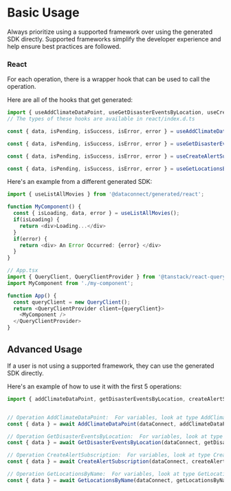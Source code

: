 # Basic Usage

Always prioritize using a supported framework over using the generated SDK
directly. Supported frameworks simplify the developer experience and help ensure
best practices are followed.




### React
For each operation, there is a wrapper hook that can be used to call the operation.

Here are all of the hooks that get generated:
```ts
import { useAddClimateDataPoint, useGetDisasterEventsByLocation, useCreateAlertSubscription, useGetLocationsByName } from '@dataconnect/generated/react';
// The types of these hooks are available in react/index.d.ts

const { data, isPending, isSuccess, isError, error } = useAddClimateDataPoint(addClimateDataPointVars);

const { data, isPending, isSuccess, isError, error } = useGetDisasterEventsByLocation(getDisasterEventsByLocationVars);

const { data, isPending, isSuccess, isError, error } = useCreateAlertSubscription(createAlertSubscriptionVars);

const { data, isPending, isSuccess, isError, error } = useGetLocationsByName(getLocationsByNameVars);

```

Here's an example from a different generated SDK:

```ts
import { useListAllMovies } from '@dataconnect/generated/react';

function MyComponent() {
  const { isLoading, data, error } = useListAllMovies();
  if(isLoading) {
    return <div>Loading...</div>
  }
  if(error) {
    return <div> An Error Occurred: {error} </div>
  }
}

// App.tsx
import { QueryClient, QueryClientProvider } from '@tanstack/react-query';
import MyComponent from './my-component';

function App() {
  const queryClient = new QueryClient();
  return <QueryClientProvider client={queryClient}>
    <MyComponent />
  </QueryClientProvider>
}
```



## Advanced Usage
If a user is not using a supported framework, they can use the generated SDK directly.

Here's an example of how to use it with the first 5 operations:

```js
import { addClimateDataPoint, getDisasterEventsByLocation, createAlertSubscription, getLocationsByName } from '@dataconnect/generated';


// Operation AddClimateDataPoint:  For variables, look at type AddClimateDataPointVars in ../index.d.ts
const { data } = await AddClimateDataPoint(dataConnect, addClimateDataPointVars);

// Operation GetDisasterEventsByLocation:  For variables, look at type GetDisasterEventsByLocationVars in ../index.d.ts
const { data } = await GetDisasterEventsByLocation(dataConnect, getDisasterEventsByLocationVars);

// Operation CreateAlertSubscription:  For variables, look at type CreateAlertSubscriptionVars in ../index.d.ts
const { data } = await CreateAlertSubscription(dataConnect, createAlertSubscriptionVars);

// Operation GetLocationsByName:  For variables, look at type GetLocationsByNameVars in ../index.d.ts
const { data } = await GetLocationsByName(dataConnect, getLocationsByNameVars);


```
